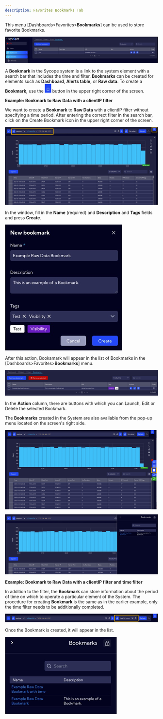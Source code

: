 ```yaml
---
description: Favorites Bookmarks Tab
---
```


This menu [Dashboards>Favorites>**Bookmarks**] can be used to store favorite Bookmarks.

![image-20230131101907850](assets_04-Bookmarks/image-20230131101907850.png)

A **Bookmark** in the Sycope system is a link to the system element with a search bar that includes the time and filter. **Bookmarks** can be created for elements such as **Dashboard**, **Alerts table,** or **Raw data**. To create a **Bookmark,** use the  ![image-20230131113708744](assets_04-Bookmarks/image-20230131113708744.png) button in the upper right corner of the screen.



**Example: Bookmark to Raw Data with a clientIP filter**

We want to create a **Bookmark** to **Raw Data** with a clientIP filter without specifying a time period. After entering the correct filter in the search bar, click on the Create Bookmark icon in the upper right corner of the screen.

![image-20230131104923716](assets_04-Bookmarks/image-20230131104923716.png)

In the window, fill in the **Name** (required) and **Description** and **Tags** fields and press **Create**.

![image-20230131105722087](assets_04-Bookmarks/image-20230131105722087.png)

After this action, Bookamark will appear in the list of Bookmarks in the [Dashboards>Favorites>**Bookmarks**] menu.

![image-20230131110625732](assets_04-Bookmarks/image-20230131110625732.png)

In the **Action** column, there are buttons with which you can Launch, Edit or Delete the selected Bookmark.

The **Bookmarks** created in the System are also available from the pop-up menu located on the screen's right side.

![image-20230131111346638](assets_04-Bookmarks/image-20230131111346638.png)



![image-20230131111419692](assets_04-Bookmarks/image-20230131111419692.png)



**Example: Bookmark to Raw Data with a clientIP filter and time filter**

In addition to the filter, the **Bookmark** can store information about the period of time on which to operate a particular element of the System.  The procedure for creating **Bookmark** is the same as in the earlier example, only the time filter needs to be additionally completed.

![image-20230131111947895](assets_04-Bookmarks/image-20230131111947895.png)

Once the Bookmark is created, it will appear in the list.

![image-20230131112517627](assets_04-Bookmarks/image-20230131112517627.png)



